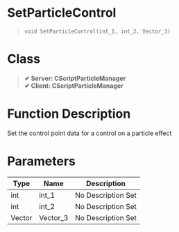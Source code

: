 # SetParticleControl
> `void SetParticleControl(int_1, int_2, Vector_3)`
# Class
> __✔ Server: CScriptParticleManager__  
> __✔ Client: CScriptParticleManager__  
# Function Description
Set the control point data for a control on a particle effect
# Parameters
Type|Name|Description
--|--|--
int|int_1|No Description Set
int|int_2|No Description Set
Vector|Vector_3|No Description Set
